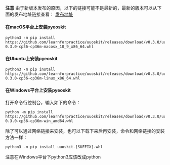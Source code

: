 **注意**
由于新版本发布的原因，以下的链接可能不是最新的，最新的版本可以从下面的发布地址链接查看：
[发布地址](https://github.com/learnforpractice/uuoskit/releases)


#### 在macOS平台上安装pyeoskit

```
python3 -m pip install https://github.com/learnforpractice/uuoskit/releases/download/v0.3.0/uuoskit-0.3.0-cp36-cp36m-macosx_10_9_x86_64.whl
```

#### 在Ubuntu上安装pyeoskit

```
python3 -m pip install https://github.com/learnforpractice/uuoskit/releases/download/v0.3.0/uuoskit-0.3.0-cp36-cp36m-linux_x86_64.whl

```

#### 在Windows平台上安装pyeoskit
打开命令行控制台，输入如下的命令：
```
python -m pip install https://github.com/learnforpractice/uuoskit/releases/download/v0.3.0/uuoskit-0.3.0-cp36-cp36m-win_amd64.whl
```

除了可以通过网络链接来安装，也可以下载下来后再安装，命令和网络链接的安装方法一样：

```
python3 -m pip install uuoskit-[SUFFIX].whl
```
注意在Windows平台下python3应该改成python

